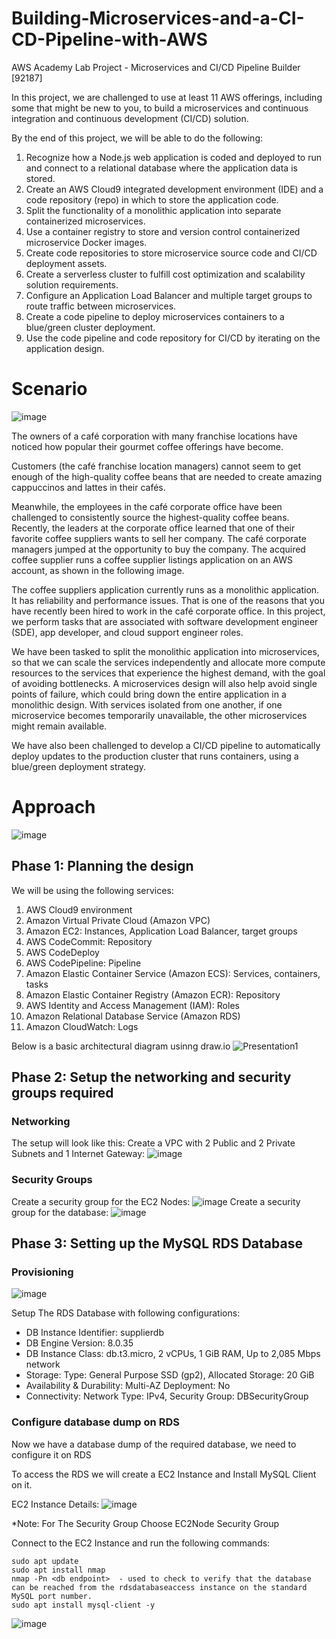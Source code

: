 # Building-Microservices-and-a-CI-CD-Pipeline-with-AWS
AWS Academy Lab Project - Microservices and CI/CD Pipeline Builder [92187]

In this project, we are challenged to use at least 11 AWS offerings, including some that might be new to you, to build a microservices and continuous integration and continuous development (CI/CD) solution. 

By the end of this project, we will be able to do the following:

1. Recognize how a Node.js web application is coded and deployed to run and connect to a relational database where the application data is stored.
2. Create an AWS Cloud9 integrated development environment (IDE) and a code repository (repo) in which to store the application code.
3. Split the functionality of a monolithic application into separate containerized microservices.
4. Use a container registry to store and version control containerized microservice Docker images.
5. Create code repositories to store microservice source code and CI/CD deployment assets.
6. Create a serverless cluster to fulfill cost optimization and scalability solution requirements.
7. Configure an Application Load Balancer and multiple target groups to route traffic between microservices.
8. Create a code pipeline to deploy microservices containers to a blue/green cluster deployment.
9. Use the code pipeline and code repository for CI/CD by iterating on the application design.

# Scenario

![image](https://github.com/user-attachments/assets/40f4279e-2198-46c8-b736-d01c425a0e20)

The owners of a café corporation with many franchise locations have noticed how popular their gourmet coffee offerings have become. 

Customers (the café franchise location managers) cannot seem to get enough of the high-quality coffee beans that are needed to create amazing cappuccinos and lattes in their cafés. 

Meanwhile, the employees in the café corporate office have been challenged to consistently source the highest-quality coffee beans. Recently, the leaders at the corporate office learned that one of their favorite coffee suppliers wants to sell her company. The café corporate managers jumped at the opportunity to buy the company. The acquired coffee supplier runs a coffee supplier listings application on an AWS account, as shown in the following image.

The coffee suppliers application currently runs as a monolithic application. It has reliability and performance issues. That is one of the reasons that you have recently been hired to work in the café corporate office. In this project, we perform tasks that are associated with software development engineer (SDE), app developer, and cloud support engineer roles.

We have been tasked to split the monolithic application into microservices, so that we can scale the services independently and allocate more compute resources to the services that experience the highest demand, with the goal of avoiding bottlenecks. A microservices design will also help avoid single points of failure, which could bring down the entire application in a monolithic design. With services isolated from one another, if one microservice becomes temporarily unavailable, the other microservices might remain available.

We have also been challenged to develop a CI/CD pipeline to automatically deploy updates to the production cluster that runs containers, using a blue/green deployment strategy. 

# Approach

![image](https://github.com/user-attachments/assets/e1b14fec-a9e0-4a60-afa8-5e27768883f0)

## Phase 1: Planning the design

We will be using the following services:
1. AWS Cloud9 environment
2. Amazon Virtual Private Cloud (Amazon VPC)
3. Amazon EC2: Instances, Application Load Balancer, target groups
4. AWS CodeCommit: Repository
5. AWS CodeDeploy
6. AWS CodePipeline: Pipeline
7. Amazon Elastic Container Service (Amazon ECS): Services, containers, tasks
8. Amazon Elastic Container Registry (Amazon ECR): Repository
9. AWS Identity and Access Management (IAM): Roles
10. Amazon Relational Database Service (Amazon RDS)
11. Amazon CloudWatch: Logs

Below is a basic architectural diagram usinng draw.io
![Presentation1](https://github.com/user-attachments/assets/8a3faa48-bb4c-4147-aa61-97fb508b9e7a)

## Phase 2: Setup the networking and security groups required

### Networking
The setup will look like this:
Create a VPC with 2 Public and 2 Private Subnets and 1 Internet Gateway:
![image](https://github.com/user-attachments/assets/3d6eb191-74b7-48fe-b39a-0fa865eaa358)

### Security Groups
Create a security group for the EC2 Nodes:
![image](https://github.com/user-attachments/assets/3c73b2ff-c30b-4705-9965-20433c19a58b)
Create a security group for the database:
![image](https://github.com/user-attachments/assets/1739b748-d705-4b1b-9e50-ab504e300af2)

## Phase 3: Setting up the MySQL RDS Database

### Provisioning
![image](https://github.com/user-attachments/assets/40bc0388-6e01-496b-893f-1284de7214a7)

Setup The RDS Database with following configurations:
- DB Instance Identifier: supplierdb
- DB Engine Version: 8.0.35
- DB Instance Class: db.t3.micro, 2 vCPUs, 1 GiB RAM, Up to 2,085 Mbps network
- Storage:
Type: General Purpose SSD (gp2), Allocated Storage: 20 GiB
- Availability & Durability:
Multi-AZ Deployment: No
- Connectivity:
Network Type: IPv4, Security Group: DBSecurityGroup

### Configure database dump on RDS

Now we have a database dump of the required database, we need to configure it on RDS

To access the RDS we will create a EC2 Instance and Install MySQL Client on it.

EC2 Instance Details:
![image](https://github.com/user-attachments/assets/b2665c86-7499-4810-8f41-db02caacc0db)

*Note: For The Security Group Choose EC2Node Security Group

Connect to the EC2 Instance and run the following commands:
```
sudo apt update
sudo apt install nmap
nmap -Pn <db endpoint>  - used to check to verify that the database can be reached from the rdsdatabaseaccess instance on the standard MySQL port number.
sudo apt install mysql-client -y
```
![image](https://github.com/user-attachments/assets/4a9ad81d-5d55-46d8-ac3d-269af90b32bc)

